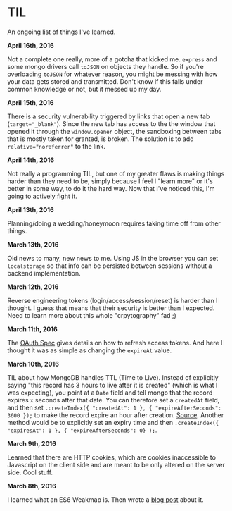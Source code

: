 # TIL
An ongoing list of things I've learned.

**April 16th, 2016**

Not a complete one really, more of a gotcha that kicked me.  `express` and some mongo drivers call `toJSON` on objects they handle.  So if you're overloading `toJSON` for whatever reason, you might be messing with how your data gets stored and transmitted.  Don't know if this falls under common knowledge or not, but it messed up my day.

**April 15th, 2016**

There is a security vulnerability triggered by links that open a new tab (`target="_blank"`).  Since the new tab has access to the the window that opened it through the `window.opener` object, the sandboxing between tabs that is mostly taken for granted, is broken.  The solution is to add `relative="noreferrer"` to the link.

**April 14th, 2016**

Not really a programming TIL, but one of my greater flaws is making things harder than they need to be, simply because I feel I "learn more" or it's better in some way, to do it the hard way. Now that I've noticed this, I'm going to actively fight it.

**April 13th, 2016**

Planning/doing a wedding/honeymoon requires taking time off from other things.

**March 13th, 2016**

Old news to many, new news to me.  Using JS in the browser you can set `localstorage` so that info can be persisted between sessions without a backend implementation.

**March 12th, 2016**

Reverse engineering tokens (login/access/session/reset) is harder than I thought.  I guess that means that their security is better than I expected.  Need to learn more about this whole "crpytography" fad ;)

**March 11th, 2016**

The [OAuth Spec](https://tools.ietf.org/html/rfc6749#section-6) gives details on how to refresh access tokens.  And here I thought it was as simple as changing the `expireAt` value.

**March 10th, 2016**

TIL about how MongoDB handles TTL (Time to Live).  Instead of explicitly saying "this record has 3 hours to live after it is created" (which is what I was expecting), you point at a `Date` field and tell mongo that the record expires `x` seconds after that date.  You can therefore set a `createdAt` field, and then set `.createIndex({ "createdAt": 1 }, { "expireAfterSeconds": 3600 });` to make the record expire an hour after creation.  [Source](https://docs.mongodb.org/manual/tutorial/expire-data/).  Another method would be to explicitly set an expiry time and then `.createIndex({ "expiresAt": 1 }, { "expireAfterSeconds": 0} );`.

**March 9th, 2016**

Learned that there are HTTP cookies, which are cookies inaccessible to Javascript on the client side and are meant to be only altered on the server side.  Cool stuff.

**March 8th, 2016**

I learned what an ES6 Weakmap is.  Then wrote a [blog post](http://enfinlay.com/es6/weakmap/til/2016/03/08/til-js-es6-weakmap.html) about it.


